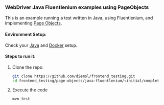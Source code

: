 ### WebDriver Java Fluentlenium examples using PageObjects

This is an example running a test written in Java, using Fluentlenium, and implementing [Page Objects](http://martinfowler.com/bliki/PageObject.html).

#### Environment Setup:

Check your [Java](https://github.com/diemol/frontend_testing#java) and [Docker](https://github.com/diemol/frontend_testing#docker) setup.

#### Steps to run it:

1. Clone the repo:

    ```sh
    git clone https://github.com/diemol/frontend_testing.git
    cd frontend_testing/page-objects/java-fluentlenium/<initial/complete>
    ```
1. Execute the code

	```sh
	mvn test
	```



